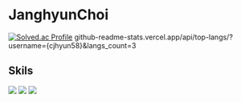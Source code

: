 # JanghyunChoi

[![Solved.ac Profile](http://mazassumnida.wtf/api/v2/generate_badge?boj=ccmuk58)](https://solved.ac/ccmuk58/)
github-readme-stats.vercel.app/api/top-langs/?username={cjhyun58}&langs_count=3

## Skils

<img src="https://img.shields.io/badge/CPP-00599C?style=flat-square&logo=Cplusplus&logoColor=white"/></a>
<img src="https://img.shields.io/badge/CS-512BD4?style=flat-square&logo=CSharp&logoColor=white"/></a>
<img src="https://img.shields.io/badge/Unity-000000?style=flat-square&logo=Unity&logoColor=white"/></a>
